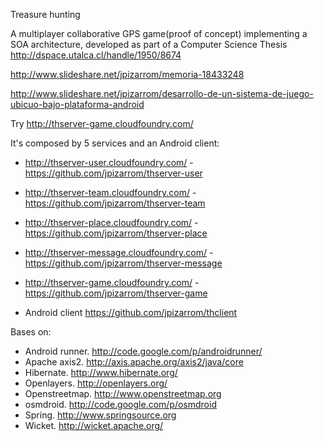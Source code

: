 Treasure hunting

A multiplayer collaborative GPS game(proof of concept) implementing a SOA architecture, developed as part of a Computer Science Thesis http://dspace.utalca.cl/handle/1950/8674

http://www.slideshare.net/jpizarrom/memoria-18433248

http://www.slideshare.net/jpizarrom/desarrollo-de-un-sistema-de-juego-ubicuo-bajo-plataforma-android



Try http://thserver-game.cloudfoundry.com/

It's composed by 5 services and an Android client:
* http://thserver-user.cloudfoundry.com/	-	https://github.com/jpizarrom/thserver-user
* http://thserver-team.cloudfoundry.com/	-	https://github.com/jpizarrom/thserver-team
* http://thserver-place.cloudfoundry.com/	-	https://github.com/jpizarrom/thserver-place
* http://thserver-message.cloudfoundry.com/	-	https://github.com/jpizarrom/thserver-message
* http://thserver-game.cloudfoundry.com/	-	https://github.com/jpizarrom/thserver-game

* Android client https://github.com/jpizarrom/thclient


Bases on:
* Android runner. http://code.google.com/p/androidrunner/
* Apache axis2. http://axis.apache.org/axis2/java/core
* Hibernate. http://www.hibernate.org/
* Openlayers. http://openlayers.org/
* Openstreetmap. http://www.openstreetmap.org
* osmdroid. http://code.google.com/p/osmdroid
* Spring. http://www.springsource.org
* Wicket. http://wicket.apache.org/

